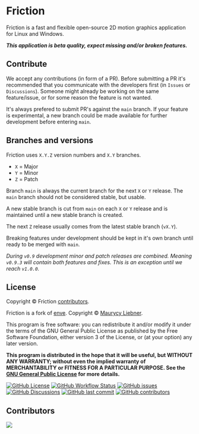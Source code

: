# Friction

Friction is a fast and flexible open-source 2D motion graphics application for Linux and Windows.

***This application is beta quality, expect missing and/or broken features.***

## Contribute

We accept any contributions (in form of a PR). Before submitting a PR it's recommended that you communicate with the developers first (in `Issues` or `Discussions`). Someone might already be working on the same feature/issue, or for some reason the feature is not wanted.

It's always prefered to submit PR's against the `main` branch. If your feature is experimental, a new branch could be made available for further development before entering `main`.

## Branches and versions

Friction uses `X.Y.Z` version numbers and `X.Y` branches.

* `X` = Major
* `Y` = Minor
* `Z` = Patch

Branch `main` is always the current branch for the next `X` or `Y` release. The `main` branch should not be considered stable, but usable.

A new stable branch is cut from `main` on each `X` or `Y` release and is maintained until a new stable branch is created.

The next `Z` release usually comes from the latest stable branch (`vX.Y`).

Breaking features under development should be kept in it's own branch until ready to be merged with `main`.

*During `v0.9` development minor and patch releases are combined. Meaning `v0.9.3` will contain both features and fixes. This is an exception until we reach `v1.0.0`.*

## License

Copyright &copy; Friction [contributors](https://github.com/friction2d/friction/graphs/contributors).

Friction is a fork of [enve](https://github.com/MaurycyLiebner/enve). Copyright &copy; [Maurycy Liebner](https://github.com/MaurycyLiebner).

This program is free software: you can redistribute it and/or modify it under the terms of the GNU General Public License as published by the Free Software Foundation, either version 3 of the License, or (at your option) any later version.

**This program is distributed in the hope that it will be useful, but WITHOUT ANY WARRANTY; without even the implied warranty of MERCHANTABILITY or FITNESS FOR A PARTICULAR PURPOSE.  See the [GNU General Public License](LICENSE.md) for more details.**


[![GitHub License](https://img.shields.io/github/license/friction2d/friction)](https://github.com/friction2d/friction/blob/main/LICENSE.md)
[![GitHub Workflow Status](https://img.shields.io/github/actions/workflow/status/friction2d/friction/ubuntu.yml)](https://github.com/friction2d/friction/actions)
[![GitHub issues](https://img.shields.io/github/issues/friction2d/friction)](https://github.com/friction2d/friction/issues)
[![GitHub Discussions](https://img.shields.io/github/discussions/friction2d/friction)](https://github.com/orgs/friction2d/discussions)
[![GitHub last commit](https://img.shields.io/github/last-commit/friction2d/friction)](https://github.com/friction2d/friction/commits/main)
[![GitHub contributors](https://img.shields.io/github/contributors/friction2d/friction)](https://github.com/friction2d/friction/graphs/contributors)

## Contributors

<a href = "https://github.com/friction2d/friction/graphs/contributors">
  <img src = "https://contrib.rocks/image?repo=friction2d/friction"/>
</a>
